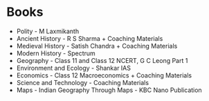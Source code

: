 # Books
- Polity - M Laxmikanth
- Ancient History -  R S Sharma + Coaching Materials
- Medieval History - Satish Chandra + Coaching Materials
- Modern History - Spectrum
- Geography - Class 11 and Class 12 NCERT,  G C Leong Part 1
- Environment and Ecology - Shankar IAS
- Economics - Class 12 Macroeconomics + Coaching Materials
- Science and Technology - Coaching Materials
- Maps - Indian Geography Through Maps - KBC Nano Publication
